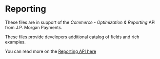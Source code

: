# Reporting

These files are in support of the *Commerce - Optimization & Reporting* API from J.P. Morgan Payments.

These files provide developers additional catalog of fields and rich examples.

You can read more on the [Reporting API here](https://developer.payments.jpmorgan.com/docs/commerce/optimization-protection/capabilities/reporting) 